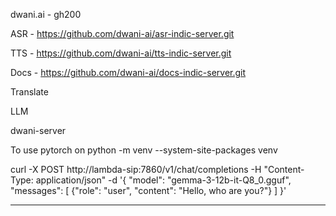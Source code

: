 dwani.ai - gh200


ASR - https://github.com/dwani-ai/asr-indic-server.git

TTS - https://github.com/dwani-ai/tts-indic-server.git

Docs - https://github.com/dwani-ai/docs-indic-server.git

Translate

LLM

dwani-server 


To use pytorch on 
python -m venv --system-site-packages venv




curl -X POST http://lambda-sip:7860/v1/chat/completions -H "Content-Type: application/json" -d '{
  "model": "gemma-3-12b-it-Q8_0.gguf",
  "messages": [
    {"role": "user", "content": "Hello, who are you?"}
  ]
}'


---

